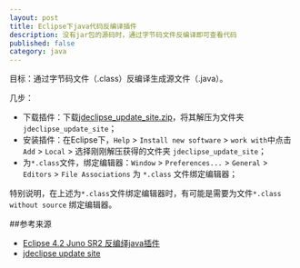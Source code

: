 ```yaml
---
layout: post
title: Eclipse下java代码反编译插件
description: 没有jar包的源码时，通过字节码文件反编译即可查看代码
published: false
category: java
---
```


目标：通过字节码文件（.class）反编译生成源文件（.java）。


几步：

* 下载插件：下载[jdeclipse_update_site.zip][jdeclipse update site]，将其解压为文件夹 `jdeclipse_update_site`；
* 安装插件：在Eclipse下，`Help` > `Install new software` > `work with`中点击`Add` > `Local` > 选择刚刚解压获得的文件夹 `jdeclipse_update_site`；
* 为`*.class`文件，绑定编辑器：`Window` > `Preferences...` > `General` > `Editors` > `File Associations` 为 `*.class` 文件绑定编辑器；

特别说明，在上述为`*.class`文件绑定编辑器时，有可能是需要为文件`*.class without source` 绑定编辑器。






##参考来源


* [Eclipse 4.2 Juno SR2 反编绎java插件][Eclipse 4.2 Juno SR2 反编绎java插件]
* [jdeclipse update site][jdeclipse update site]

































[NingG]:    								http://ningg.github.com  "NingG"
[Eclipse 4.2 Juno SR2 反编绎java插件]:		http://www.cnblogs.com/wucg/archive/2013/03/13/2957162.html
[jdeclipse update site]:					http://jd.benow.ca/jd-eclipse/downloads/jdeclipse_update_site.zip







